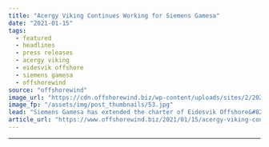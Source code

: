 ```yaml
---
title: "Acergy Viking Continues Working for Siemens Gamesa"
date: "2021-01-15"
tags: 
  - featured
  - headlines
  - press releases
  - acergy viking
  - eidesvik offshore
  - siemens gamesa
  - offshorewind
source: "offshorewind"
image_url: "https://cdn.offshorewind.biz/wp-content/uploads/sites/2/2021/01/15144003/Acergy-Viking-Continues-Working-for-Siemens-Gamesa.jpg"
image_fp: "/assets/img/post_thumbnails/53.jpg"
lead: "Siemens Gamesa has extended the charter of Eidesvik Offshore&#8217;s service operation vessel (SOV) Acergy"
article_url: "https://www.offshorewind.biz/2021/01/15/acergy-viking-continues-working-for-siemens-gamesa/"
---
```


---
